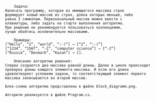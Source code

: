         Задача:
    Написать программу, которая из имеющегося массива строк
    формирует новый массив из строк, длина которых меньше, либо 
    равна 3 символам. Первоначальный массив можно ввести с 
    клавиатуры, либо задать на старте выполнения алгоритма. 
    При решении не рекомендуется пользоваться коллекциями,
    лучше обойтись исключительно массивами.

        Примеры:
    [“Hello”, “2”, “world”, “:-)”] → [“2”, “:-)”]
    [“1234”, “1567”, “-2”, “computer science”] → [“-2”]
    [“Russia”, “Denmark”, “Kazan”] → [].

        Описание алгоритма решения:
    Сперва создается два массива равной длины. Далее в цикле происходит проверка длины каждого элемента массива. И если его длина удовлетворяет условиям задачи, то соответствующий элемент первого массива записывается во второй массив.

    Блок-схема алгоритма представлена в файле block_diagramm.png.
    
    Алгоритм реализуется в файле Program.cs.